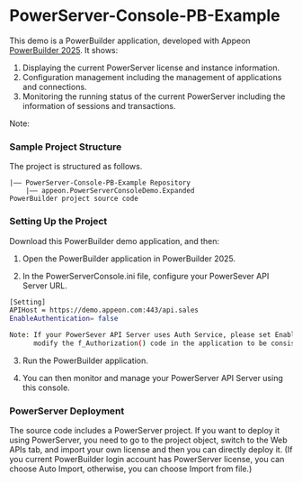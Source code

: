 ﻿# PowerServer-Console-PB-Example

This demo is a PowerBuilder application, developed with Appeon [PowerBuilder 2025](https://www.appeon.com/products/powerbuilder). It shows: 

1. Displaying the current PowerServer license and instance information.
2. Configuration management including the management of applications and connections.
3. Monitoring the running status of the current PowerServer including the information of sessions and transactions.


Note: 

### Sample Project Structure

The project is structured as follows.

```
|—— PowerServer-Console-PB-Example Repository 
	|—— appeon.PowerServerConsoleDemo.Expanded				PowerBuilder project source code
```

### Setting Up the Project

Download this PowerBuilder demo application, and then:

1. Open the PowerBuilder application in PowerBuilder 2025.

2. In the PowerServerConsole.ini file, configure your PowerSever API Server URL.

```bash
[Setting]
APIHost = https://demo.appeon.com:443/api.sales
EnableAuthentication= false

Note: If your PowerSever API Server uses Auth Service, please set EnableAuthentication = True in PowerServerConsole.ini and
      modify the f_Authorization() code in the application to be consistent with your PowerServer API Server.
```
3. Run the PowerBuilder application.

4. You can then monitor and manage your PowerServer API Server using this console.


### PowerServer Deployment

The source code includes a PowerServer project. If you want to deploy it using PowerServer, you need to go to the project object, switch to the Web APIs tab, and import your own license and then you can directly deploy it. (If you current PowerBuilder login account has PowerServer license, you can choose Auto Import, otherwise, you can choose Import from file.)

